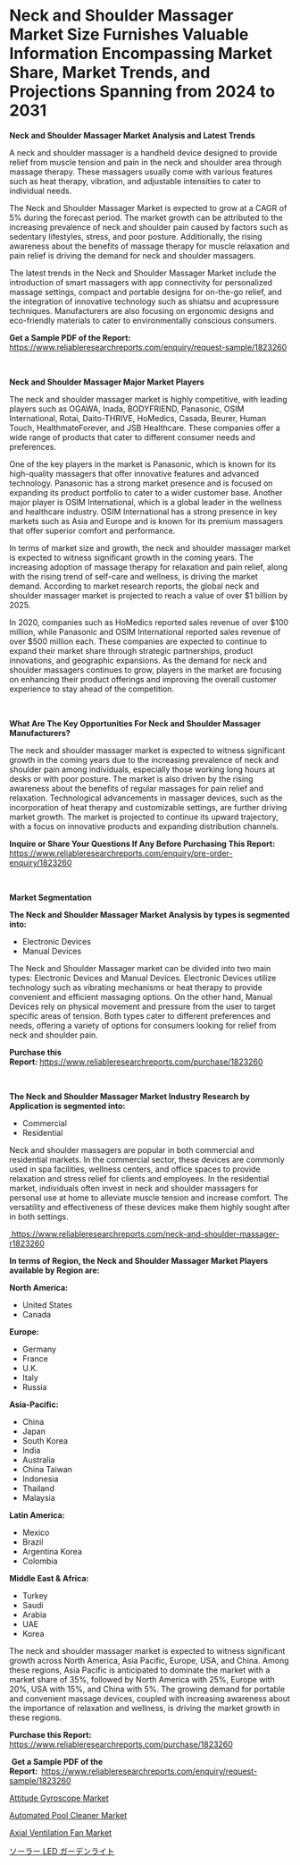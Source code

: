 <p><h1>Neck and Shoulder Massager Market Size Furnishes Valuable Information Encompassing Market Share, Market Trends, and Projections Spanning from 2024 to 2031</h1></p><p><strong>Neck and Shoulder Massager Market Analysis and Latest Trends</strong></p>
<p><p>A neck and shoulder massager is a handheld device designed to provide relief from muscle tension and pain in the neck and shoulder area through massage therapy. These massagers usually come with various features such as heat therapy, vibration, and adjustable intensities to cater to individual needs.</p><p>The Neck and Shoulder Massager Market is expected to grow at a CAGR of 5% during the forecast period. The market growth can be attributed to the increasing prevalence of neck and shoulder pain caused by factors such as sedentary lifestyles, stress, and poor posture. Additionally, the rising awareness about the benefits of massage therapy for muscle relaxation and pain relief is driving the demand for neck and shoulder massagers.</p><p>The latest trends in the Neck and Shoulder Massager Market include the introduction of smart massagers with app connectivity for personalized massage settings, compact and portable designs for on-the-go relief, and the integration of innovative technology such as shiatsu and acupressure techniques. Manufacturers are also focusing on ergonomic designs and eco-friendly materials to cater to environmentally conscious consumers.</p></p>
<p><strong>Get a Sample PDF of the Report:&nbsp;</strong> <a href="https://www.reliableresearchreports.com/enquiry/request-sample/1823260">https://www.reliableresearchreports.com/enquiry/request-sample/1823260</a></p>
<p>&nbsp;</p>
<p><strong>Neck and Shoulder Massager Major Market Players</strong></p>
<p><p>The neck and shoulder massager market is highly competitive, with leading players such as OGAWA, Inada, BODYFRIEND, Panasonic, OSIM International, Rotai, Daito-THRIVE, HoMedics, Casada, Beurer, Human Touch, HealthmateForever, and JSB Healthcare. These companies offer a wide range of products that cater to different consumer needs and preferences.</p><p>One of the key players in the market is Panasonic, which is known for its high-quality massagers that offer innovative features and advanced technology. Panasonic has a strong market presence and is focused on expanding its product portfolio to cater to a wider customer base. Another major player is OSIM International, which is a global leader in the wellness and healthcare industry. OSIM International has a strong presence in key markets such as Asia and Europe and is known for its premium massagers that offer superior comfort and performance.</p><p>In terms of market size and growth, the neck and shoulder massager market is expected to witness significant growth in the coming years. The increasing adoption of massage therapy for relaxation and pain relief, along with the rising trend of self-care and wellness, is driving the market demand. According to market research reports, the global neck and shoulder massager market is projected to reach a value of over $1 billion by 2025.</p><p>In 2020, companies such as HoMedics reported sales revenue of over $100 million, while Panasonic and OSIM International reported sales revenue of over $500 million each. These companies are expected to continue to expand their market share through strategic partnerships, product innovations, and geographic expansions. As the demand for neck and shoulder massagers continues to grow, players in the market are focusing on enhancing their product offerings and improving the overall customer experience to stay ahead of the competition.</p></p>
<p>&nbsp;</p>
<p><strong>What Are The Key Opportunities For Neck and Shoulder Massager Manufacturers?</strong></p>
<p><p>The neck and shoulder massager market is expected to witness significant growth in the coming years due to the increasing prevalence of neck and shoulder pain among individuals, especially those working long hours at desks or with poor posture. The market is also driven by the rising awareness about the benefits of regular massages for pain relief and relaxation. Technological advancements in massager devices, such as the incorporation of heat therapy and customizable settings, are further driving market growth. The market is projected to continue its upward trajectory, with a focus on innovative products and expanding distribution channels.</p></p>
<p><strong>Inquire or Share Your Questions If Any Before Purchasing This Report:</strong> <a href="https://www.reliableresearchreports.com/enquiry/pre-order-enquiry/1823260">https://www.reliableresearchreports.com/enquiry/pre-order-enquiry/1823260</a></p>
<p>&nbsp;</p>
<p><strong>Market Segmentation</strong></p>
<p><strong>The Neck and Shoulder Massager Market Analysis by types is segmented into:</strong></p>
<p><ul><li>Electronic Devices</li><li>Manual Devices</li></ul></p>
<p><p>The Neck and Shoulder Massager market can be divided into two main types: Electronic Devices and Manual Devices. Electronic Devices utilize technology such as vibrating mechanisms or heat therapy to provide convenient and efficient massaging options. On the other hand, Manual Devices rely on physical movement and pressure from the user to target specific areas of tension. Both types cater to different preferences and needs, offering a variety of options for consumers looking for relief from neck and shoulder pain.</p></p>
<p><strong>Purchase this Report:&nbsp;</strong><a href="https://www.reliableresearchreports.com/purchase/1823260">https://www.reliableresearchreports.com/purchase/1823260</a></p>
<p>&nbsp;</p>
<p><strong>The Neck and Shoulder Massager Market Industry Research by Application is segmented into:</strong></p>
<p><ul><li>Commercial</li><li>Residential</li></ul></p>
<p><p>Neck and shoulder massagers are popular in both commercial and residential markets. In the commercial sector, these devices are commonly used in spa facilities, wellness centers, and office spaces to provide relaxation and stress relief for clients and employees. In the residential market, individuals often invest in neck and shoulder massagers for personal use at home to alleviate muscle tension and increase comfort. The versatility and effectiveness of these devices make them highly sought after in both settings.</p></p>
<p><a href="https://www.reliableresearchreports.com/neck-and-shoulder-massager-r1823260">&nbsp;https://www.reliableresearchreports.com/neck-and-shoulder-massager-r1823260</a></p>
<p><strong>In terms of Region, the Neck and Shoulder Massager Market Players available by Region are:</strong></p>
<p>
    <p> <strong> North America: </strong>
        <ul>
            <li>United States</li>
            <li>Canada</li>
        </ul>
        </p> 
    <p> <strong> Europe: </strong>
        <ul>
            <li>Germany</li>
            <li>France</li>
            <li>U.K.</li>
            <li>Italy</li>
            <li>Russia</li>
        </ul>
        </p> 
    <p> <strong> Asia-Pacific: </strong>
        <ul>
            <li>China</li>
            <li>Japan</li>
            <li>South Korea</li>
            <li>India</li>
            <li>Australia</li>
            <li>China Taiwan</li>
            <li>Indonesia</li>
            <li>Thailand</li>
            <li>Malaysia</li>
        </ul>
        </p> 
    <p> <strong> Latin America: </strong>
        <ul>
            <li>Mexico</li>
            <li>Brazil</li>
            <li>Argentina Korea</li>
            <li>Colombia</li>
        </ul>
        </p> 
    <p> <strong> Middle East & Africa: </strong>
        <ul>
            <li>Turkey</li>
            <li>Saudi</li>
            <li>Arabia</li>
            <li>UAE</li>
            <li>Korea</li>
        </ul>
    </p>
    </p>
<p><p>The neck and shoulder massager market is expected to witness significant growth across North America, Asia Pacific, Europe, USA, and China. Among these regions, Asia Pacific is anticipated to dominate the market with a market share of 35%, followed by North America with 25%, Europe with 20%, USA with 15%, and China with 5%. The growing demand for portable and convenient massage devices, coupled with increasing awareness about the importance of relaxation and wellness, is driving the market growth in these regions.</p></p>
<p><strong>Purchase this Report: </strong><a href="https://www.reliableresearchreports.com/purchase/1823260">https://www.reliableresearchreports.com/purchase/1823260</a></p>
<p>&nbsp;<strong>Get a Sample PDF of the Report:&nbsp;&nbsp;</strong><a href="https://www.reliableresearchreports.com/enquiry/request-sample/1823260">https://www.reliableresearchreports.com/enquiry/request-sample/1823260</a></p>
<p><strong></strong></p>
<p><p><a href="https://www.linkedin.com/pulse/attitude-gyroscope-market-trends-forecast-competitive-analysis-djtkf?trackingId=LDRA39u6zrzJtfPAWjnxgw%3D%3D">Attitude Gyroscope Market</a></p><p><a href="https://www.linkedin.com/pulse/automated-pool-cleaner-market-outlook-industry-overview-forecast-rpjuf?trackingId=yXnQwwm8%2FFAQ07DjW3EQHA%3D%3D">Automated Pool Cleaner Market</a></p><p><a href="https://github.com/ChiragRp1/Market-Research-Report-List-4/blob/main/axial-ventilation-fan-market.md">Axial Ventilation Fan Market</a></p><p><a href="https://medium.com/@magalirtiz2005/%E5%A4%AA%E9%99%BD%E5%85%89led%E3%82%AC%E3%83%BC%E3%83%87%E3%83%B3%E3%83%A9%E3%82%A4%E3%83%88%E3%81%AE%E5%B8%82%E5%A0%B4%E8%A6%8F%E6%A8%A1%E3%81%AF-%E4%B8%96%E7%95%8C%E7%94%A3%E6%A5%AD%E3%81%AB%E3%81%8A%E3%81%91%E3%82%8B%E6%9C%80%E9%81%A9%E3%81%AA%E3%83%9E%E3%83%BC%E3%82%B1%E3%83%86%E3%82%A3%E3%83%B3%E3%82%B0%E3%83%81%E3%83%A3%E3%83%8D%E3%83%AB%E3%82%92%E6%98%8E%E3%82%89%E3%81%8B%E3%81%AB%E3%81%97%E3%81%A6%E3%81%84%E3%81%BE%E3%81%99-99194339f968">ソーラー LED ガーデンライト</a></p></p>